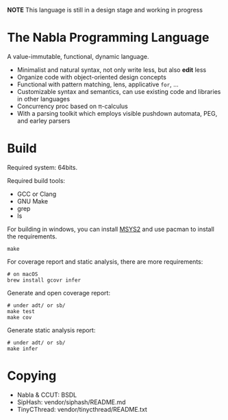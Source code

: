 **NOTE** This language is still in a design stage and working in progress

# The Nabla Programming Language

A value-immutable, functional, dynamic language.

- Minimalist and natural syntax, not only write less, but also **edit** less
- Organize code with object-oriented design concepts
- Functional with pattern matching, lens, applicative `for`, ...
- Customizable syntax and semantics, can use existing code and libraries in other languages
- Concurrency proc based on π-calculus
- With a parsing toolkit which employs visible pushdown automata, PEG, and earley parsers

# Build

Required system: 64bits.

Required build tools:

- GCC or Clang
- GNU Make
- grep
- ls

For building in windows, you can install [MSYS2](msys2.github.io) and use pacman to install the requirements.

    make

For coverage report and static analysis, there are more requirements:

    # on macOS
    brew install gcovr infer

Generate and open coverage report:

    # under adt/ or sb/
    make test
    make cov

Generate static analysis report:

    # under adt/ or sb/
    make infer

# Copying

- Nabla & CCUT: BSDL
- SipHash: vendor/siphash/README.md
- TinyCThread: vendor/tinycthread/README.txt
